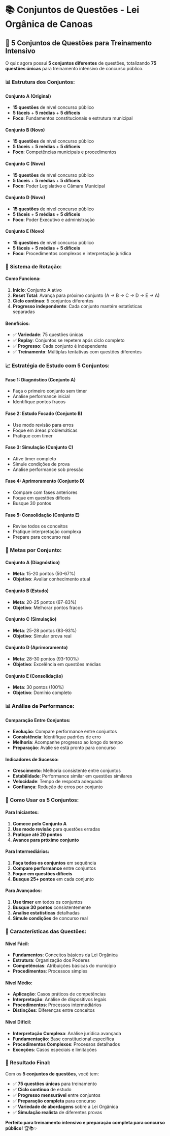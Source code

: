 # 📚 Conjuntos de Questões - Lei Orgânica de Canoas

## 🎯 **5 Conjuntos de Questões para Treinamento Intensivo**

O quiz agora possui **5 conjuntos diferentes** de questões, totalizando **75 questões únicas** para treinamento intensivo de concurso público.

### **📊 Estrutura dos Conjuntos:**

#### **Conjunto A (Original)**
- **15 questões** de nível concurso público
- **5 fáceis** + **5 médias** + **5 difíceis**
- **Foco**: Fundamentos constitucionais e estrutura municipal

#### **Conjunto B (Novo)**
- **15 questões** de nível concurso público
- **5 fáceis** + **5 médias** + **5 difíceis**
- **Foco**: Competências municipais e procedimentos

#### **Conjunto C (Novo)**
- **15 questões** de nível concurso público
- **5 fáceis** + **5 médias** + **5 difíceis**
- **Foco**: Poder Legislativo e Câmara Municipal

#### **Conjunto D (Novo)**
- **15 questões** de nível concurso público
- **5 fáceis** + **5 médias** + **5 difíceis**
- **Foco**: Poder Executivo e administração

#### **Conjunto E (Novo)**
- **15 questões** de nível concurso público
- **5 fáceis** + **5 médias** + **5 difíceis**
- **Foco**: Procedimentos complexos e interpretação jurídica

### **🔄 Sistema de Rotação:**

#### **Como Funciona:**
1. **Início**: Conjunto A ativo
2. **Reset Total**: Avança para próximo conjunto (A → B → C → D → E → A)
3. **Ciclo contínuo**: 5 conjuntos diferentes
4. **Progresso independente**: Cada conjunto mantém estatísticas separadas

#### **Benefícios:**
- ✅ **Variedade**: 75 questões únicas
- ✅ **Replay**: Conjuntos se repetem após ciclo completo
- ✅ **Progresso**: Cada conjunto é independente
- ✅ **Treinamento**: Múltiplas tentativas com questões diferentes

### **📈 Estratégia de Estudo com 5 Conjuntos:**

#### **Fase 1: Diagnóstico (Conjunto A)**
- Faça o primeiro conjunto sem timer
- Analise performance inicial
- Identifique pontos fracos

#### **Fase 2: Estudo Focado (Conjunto B)**
- Use modo revisão para erros
- Foque em áreas problemáticas
- Pratique com timer

#### **Fase 3: Simulação (Conjunto C)**
- Ative timer completo
- Simule condições de prova
- Analise performance sob pressão

#### **Fase 4: Aprimoramento (Conjunto D)**
- Compare com fases anteriores
- Foque em questões difíceis
- Busque 30 pontos

#### **Fase 5: Consolidação (Conjunto E)**
- Revise todos os conceitos
- Pratique interpretação complexa
- Prepare para concurso real

### **🎯 Metas por Conjunto:**

#### **Conjunto A (Diagnóstico)**
- **Meta**: 15-20 pontos (50-67%)
- **Objetivo**: Avaliar conhecimento atual

#### **Conjunto B (Estudo)**
- **Meta**: 20-25 pontos (67-83%)
- **Objetivo**: Melhorar pontos fracos

#### **Conjunto C (Simulação)**
- **Meta**: 25-28 pontos (83-93%)
- **Objetivo**: Simular prova real

#### **Conjunto D (Aprimoramento)**
- **Meta**: 28-30 pontos (93-100%)
- **Objetivo**: Excelência em questões médias

#### **Conjunto E (Consolidação)**
- **Meta**: 30 pontos (100%)
- **Objetivo**: Domínio completo

### **📊 Análise de Performance:**

#### **Comparação Entre Conjuntos:**
- **Evolução**: Compare performance entre conjuntos
- **Consistência**: Identifique padrões de erro
- **Melhoria**: Acompanhe progresso ao longo do tempo
- **Preparação**: Avalie se está pronto para concurso

#### **Indicadores de Sucesso:**
- **Crescimento**: Melhoria consistente entre conjuntos
- **Estabilidade**: Performance similar em questões similares
- **Velocidade**: Tempo de resposta adequado
- **Confiança**: Redução de erros por conjunto

### **🚀 Como Usar os 5 Conjuntos:**

#### **Para Iniciantes:**
1. **Comece pelo Conjunto A**
2. **Use modo revisão** para questões erradas
3. **Pratique até 20 pontos**
4. **Avance para próximo conjunto**

#### **Para Intermediários:**
1. **Faça todos os conjuntos** em sequência
2. **Compare performance** entre conjuntos
3. **Foque em questões difíceis**
4. **Busque 25+ pontos** em cada conjunto

#### **Para Avançados:**
1. **Use timer** em todos os conjuntos
2. **Busque 30 pontos** consistentemente
3. **Analise estatísticas** detalhadas
4. **Simule condições** de concurso real

### **📝 Características das Questões:**

#### **Nível Fácil:**
- **Fundamentos**: Conceitos básicos da Lei Orgânica
- **Estrutura**: Organização dos Poderes
- **Competências**: Atribuições básicas do município
- **Procedimentos**: Processos simples

#### **Nível Médio:**
- **Aplicação**: Casos práticos de competências
- **Interpretação**: Análise de dispositivos legais
- **Procedimentos**: Processos intermediários
- **Distinções**: Diferenças entre conceitos

#### **Nível Difícil:**
- **Interpretação Complexa**: Análise jurídica avançada
- **Fundamentação**: Base constitucional específica
- **Procedimentos Complexos**: Processos detalhados
- **Exceções**: Casos especiais e limitações

### **🎯 Resultado Final:**

Com os **5 conjuntos de questões**, você tem:

- ✅ **75 questões únicas** para treinamento
- ✅ **Ciclo contínuo** de estudo
- ✅ **Progresso mensurável** entre conjuntos
- ✅ **Preparação completa** para concurso
- ✅ **Variedade de abordagens** sobre a Lei Orgânica
- ✅ **Simulação realista** de diferentes provas

**Perfeito para treinamento intensivo e preparação completa para concurso público!** 🏆📚✨ 